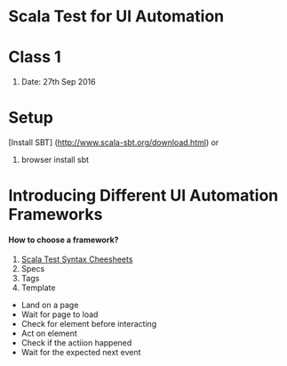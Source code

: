 # Scala Test for UI Automation

# Class 1
1. Date: 27th Sep 2016

# Setup

[Install SBT] (http://www.scala-sbt.org/download.html) or
1. browser install sbt

# Introducing Different UI Automation Frameworks
#### How to choose a framework?

1. [Scala Test Syntax Cheesheets](http://docs.scala-lang.org/cheatsheets/)
2. Specs
3. Tags
4. Template
  * Land on a page
  * Wait for page to load
  * Check for element before interacting
  * Act on element
  * Check if the actiion happened
  * Wait for the expected next event
